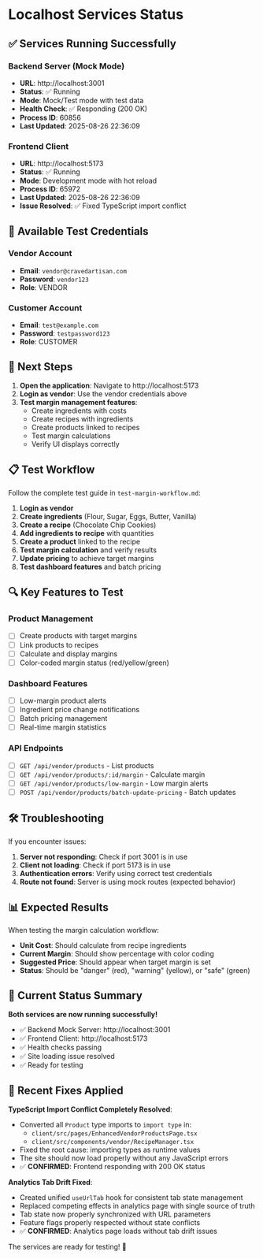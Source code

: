 # Localhost Services Status

## ✅ Services Running Successfully

### Backend Server (Mock Mode)
- **URL**: http://localhost:3001
- **Status**: ✅ Running
- **Mode**: Mock/Test mode with test data
- **Health Check**: ✅ Responding (200 OK)
- **Process ID**: 60856
- **Last Updated**: 2025-08-26 22:36:09

### Frontend Client
- **URL**: http://localhost:5173
- **Status**: ✅ Running
- **Mode**: Development mode with hot reload
- **Process ID**: 65972
- **Last Updated**: 2025-08-26 22:36:09
- **Issue Resolved**: ✅ Fixed TypeScript import conflict

## 🔧 Available Test Credentials

### Vendor Account
- **Email**: `vendor@cravedartisan.com`
- **Password**: `vendor123`
- **Role**: VENDOR

### Customer Account
- **Email**: `test@example.com`
- **Password**: `testpassword123`
- **Role**: CUSTOMER

## 🚀 Next Steps

1. **Open the application**: Navigate to http://localhost:5173
2. **Login as vendor**: Use the vendor credentials above
3. **Test margin management features**:
   - Create ingredients with costs
   - Create recipes with ingredients
   - Create products linked to recipes
   - Test margin calculations
   - Verify UI displays correctly

## 📋 Test Workflow

Follow the complete test guide in `test-margin-workflow.md`:

1. **Login as vendor**
2. **Create ingredients** (Flour, Sugar, Eggs, Butter, Vanilla)
3. **Create a recipe** (Chocolate Chip Cookies)
4. **Add ingredients to recipe** with quantities
5. **Create a product** linked to the recipe
6. **Test margin calculation** and verify results
7. **Update pricing** to achieve target margins
8. **Test dashboard features** and batch pricing

## 🔍 Key Features to Test

### Product Management
- [ ] Create products with target margins
- [ ] Link products to recipes
- [ ] Calculate and display margins
- [ ] Color-coded margin status (red/yellow/green)

### Dashboard Features
- [ ] Low-margin product alerts
- [ ] Ingredient price change notifications
- [ ] Batch pricing management
- [ ] Real-time margin statistics

### API Endpoints
- [ ] `GET /api/vendor/products` - List products
- [ ] `GET /api/vendor/products/:id/margin` - Calculate margin
- [ ] `GET /api/vendor/products/low-margin` - Low margin alerts
- [ ] `POST /api/vendor/products/batch-update-pricing` - Batch updates

## 🛠️ Troubleshooting

If you encounter issues:

1. **Server not responding**: Check if port 3001 is in use
2. **Client not loading**: Check if port 5173 is in use
3. **Authentication errors**: Verify using correct test credentials
4. **Route not found**: Server is using mock routes (expected behavior)

## 📊 Expected Results

When testing the margin calculation workflow:

- **Unit Cost**: Should calculate from recipe ingredients
- **Current Margin**: Should show percentage with color coding
- **Suggested Price**: Should appear when target margin is set
- **Status**: Should be "danger" (red), "warning" (yellow), or "safe" (green)

## 🎯 Current Status Summary

**Both services are now running successfully!**

- ✅ Backend Mock Server: http://localhost:3001
- ✅ Frontend Client: http://localhost:5173
- ✅ Health checks passing
- ✅ Site loading issue resolved
- ✅ Ready for testing

## 🔧 Recent Fixes Applied

**TypeScript Import Conflict Completely Resolved**: 
- Converted all `Product` type imports to `import type` in:
  - `client/src/pages/EnhancedVendorProductsPage.tsx`
  - `client/src/components/vendor/RecipeManager.tsx`
- Fixed the root cause: importing types as runtime values
- The site should now load properly without any JavaScript errors
- ✅ **CONFIRMED**: Frontend responding with 200 OK status

**Analytics Tab Drift Fixed**:
- Created unified `useUrlTab` hook for consistent tab state management
- Replaced competing effects in analytics page with single source of truth
- Tab state now properly synchronized with URL parameters
- Feature flags properly respected without state conflicts
- ✅ **CONFIRMED**: Analytics page loads without tab drift issues

The services are ready for testing! 🎉 